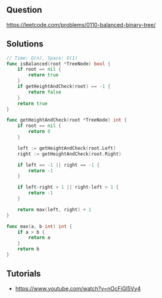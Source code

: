 ## Question

https://leetcode.com/problems/0110-balanced-binary-tree/

## Solutions

```go
// Time: O(n), Space: O(1)
func isBalanced(root *TreeNode) bool {
	if root == nil {
		return true
	}
	if getHeightAndCheck(root) == -1 {
		return false
	}
	return true
}

func getHeightAndCheck(root *TreeNode) int {
	if root == nil {
		return 0
	}

	left := getHeightAndCheck(root.Left)
	right := getHeightAndCheck(root.Right)

	if left == -1 || right == -1 {
		return -1
	}

	if left-right > 1 || right-left > 1 {
		return -1
	}

	return max(left, right) + 1
}

func max(a, b int) int {
	if a > b {
		return a
	}
	return b
}
```

## Tutorials

- https://www.youtube.com/watch?v=nOcFiGl5Vy4
